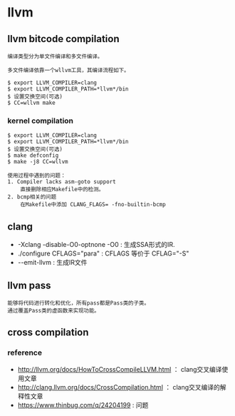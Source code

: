 # llvm  
## llvm bitcode compilation
	编译类型分为单文件编译和多文件编译。

	多文件编译依靠一个wllvm工具，其编译流程如下。
```
$ export LLVM_COMPILER=clang
$ export LLVM_COMPILER_PATH=*llvm*/bin
$ 设置交换空间(可选)
$ CC=wllvm make
```
### kernel compilation
```
$ export LLVM_COMPILER=clang
$ export LLVM_COMPILER_PATH=*llvm*/bin
$ 设置交换空间(可选)
$ make defconfig
$ make -j8 CC=wllvm
```
	使用过程中遇到的问题：
	1. Compiler lacks asm-goto support
		直接删除相应Makefile中的检测。
	2. bcmp相关的问题
		在Makefile中添加 CLANG_FLAGS= -fno-builtin-bcmp

## clang
-  -Xclang -disable-O0-optnone -O0 : 生成SSA形式的IR.
- ./configure CFLAGS="para"  : CFLAGS 等价于 CFLAG="-S"
- --emit-llvm : 生成IR文件

## llvm pass  
	能够将代码进行转化和优化，所有pass都是Pass类的子类。
	通过覆盖Pass类的虚函数来实现功能。  
## cross compilation
### reference
- http://llvm.org/docs/HowToCrossCompileLLVM.html ： clang交叉编译使用文章
- http://clang.llvm.org/docs/CrossCompilation.html ： clang交叉编译的解释性文章
- https://www.thinbug.com/q/24204199 : 问题